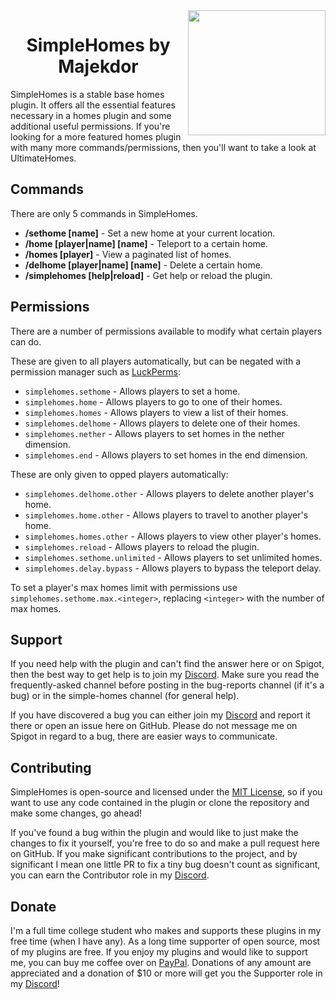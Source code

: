 <img align="right" src="https://github.com/Majekdor/SimpleHomes/blob/master/simplehomes.png?raw=true" height="200" width="220">
<h1 align="center">SimpleHomes by Majekdor</h1>

SimpleHomes is a stable base homes plugin. It offers all the essential features necessary in a homes plugin and some additional useful permissions. If you're looking for a more featured homes plugin with many more commands/permissions, then you'll want to take a look at UltimateHomes.

## Commands

There are only 5 commands in SimpleHomes.
- **/sethome [name]** - Set a new home at your current location.
- **/home [player|name] [name]** - Teleport to a certain home.
- **/homes [player]** - View a paginated list of homes.
- **/delhome [player|name] [name]** - Delete a certain home.
- **/simplehomes [help|reload]** - Get help or reload the plugin.

## Permissions

There are a number of permissions available to modify what certain players can do.

These are given to all players automatically, but can be negated with a permission manager such as [LuckPerms](https://github.com/lucko/LuckPerms):
- `simplehomes.sethome` - Allows players to set a home.
- `simplehomes.home` - Allows players to go to one of their homes.
- `simplehomes.homes` - Allows players to view a list of their homes.
- `simplehomes.delhome` - Allows players to delete one of their homes.
- `simplehomes.nether` - Allows players to set homes in the nether dimension.
- `simplehomes.end` - Allows players to set homes in the end dimension.

These are only given to opped players automatically:
- `simplehomes.delhome.other` - Allows players to delete another player's home.
- `simplehomes.home.other` - Allows players to travel to another player's home.
- `simplehomes.homes.other` - Allows players to view other player's homes.
- `simplehomes.reload` - Allows players to reload the plugin.
- `simplehomes.sethome.unlimited` - Allows players to set unlimited homes.
- `simplehomes.delay.bypass` - Allows players to bypass the teleport delay.

To set a player's max homes limit with permissions use `simplehomes.sethome.max.<integer>`, replacing `<integer>` with the number of max homes.

## Support

If you need help with the plugin and can't find the answer here or on Spigot, then the best way to get help is to join my [Discord](https://discord.gg/CGgvDUz). Make sure you read the frequently-asked channel before posting in the bug-reports channel (if it's a bug) or in the simple-homes channel (for general help).

If you have discovered a bug you can either join my [Discord](https://discord.gg/CGgvDUz) and report it there or open an issue here on GitHub. Please do not message me on Spigot in regard to a bug, there are easier ways to communicate.


## Contributing

SimpleHomes is open-source and licensed under the [MIT License](https://github.com/Majekdor/SimpleHomes/blob/main/LICENSE), so if you want to use any code contained in the plugin or clone the repository and make some changes, go ahead!

If you've found a bug within the plugin and would like to just make the changes to fix it yourself, you're free to do so and make a pull request here on GitHub. If you make significant contributions to the project, and by significant I mean one little PR to fix a tiny bug doesn't count as significant, you can earn the Contributor role in my [Discord](https://discord.gg/CGgvDUz).


## Donate

I'm a full time college student who makes and supports these plugins in my free time (when I have any). As a long time supporter of open source, most of my plugins are free. If you enjoy my plugins and would like to support me, you can buy me coffee over on  [PayPal](https://paypal.com/paypalme/majekdor). Donations of any amount are appreciated and a donation of $10 or more will get you the Supporter role in my [Discord](https://discord.gg/CGgvDUz)!
